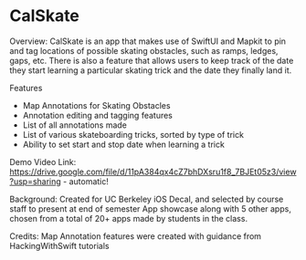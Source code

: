 # CalSkate

Overview: CalSkate is an app that makes use of SwiftUI and Mapkit to pin and tag locations of possible skating obstacles, such as ramps, ledges, gaps, etc.
There is also a feature that allows users to keep track of the date they start learning a particular skating trick and the date they finally land it.

Features
* Map Annotations for Skating Obstacles
* Annotation editing and tagging features
* List of all annotations made
* List of various skateboarding tricks, sorted by type of trick
* Ability to set start and stop date when learning a trick

Demo Video Link: https://drive.google.com/file/d/11pA384qx4cZ7bhDXsru1f8_7BJEt05z3/view?usp=sharing - automatic!

Background: Created for UC Berkeley iOS Decal, and selected by course staff to present at end of semester App showcase along with 5 other apps, chosen from a total of 20+ apps made by students in the class.

Credits: Map Annotation features were created with guidance from HackingWithSwift tutorials
